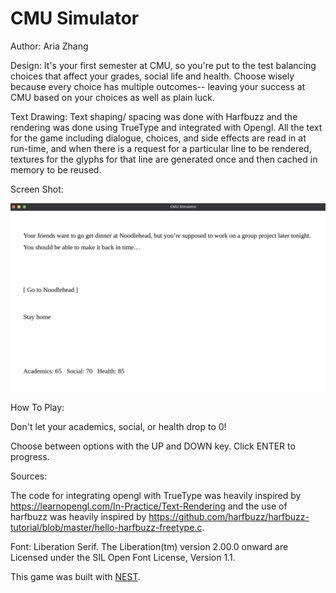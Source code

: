 # CMU Simulator

Author: Aria Zhang

Design: It's your first semester at CMU, so you're put to the test balancing choices that affect your grades, social life and health. Choose wisely because every choice has multiple outcomes-- leaving your success at CMU based on your choices as well as plain luck. 

Text Drawing: Text shaping/ spacing was done with Harfbuzz and the rendering was done using TrueType and integrated with Opengl. All the text for the game including dialogue, choices, and side effects are read in at run-time, and when there is a request for a particular line to be rendered, textures for the glyphs for that line are generated once and then cached in memory to be reused.

Screen Shot:

![Screen Shot](screenshot.png)

How To Play:

Don't let your academics, social, or health drop to 0!

Choose between options with the UP and DOWN key. Click ENTER to progress.

Sources:

The code for integrating opengl with TrueType was heavily inspired by https://learnopengl.com/In-Practice/Text-Rendering and the use of harfbuzz was heavily inspired by https://github.com/harfbuzz/harfbuzz-tutorial/blob/master/hello-harfbuzz-freetype.c.

Font: Liberation Serif. The Liberation(tm) version 2.00.0 onward are Licensed under the SIL Open Font License, Version 1.1.


This game was built with [NEST](NEST.md).

